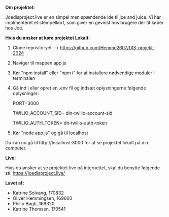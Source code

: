 **Om projektet:**

Joedisproject.live er en simpel men spændende ide til joe and juice. Vi har implmenteret et stempelkort, som giver en gevinst hos brugere der tit køber hos Joe. 

**Hvis du ønsker at køre projektet Lokalt:**
1. Clone repositoryet --> https://github.com/Hemme2607/DIS-projekt-2024
2. Naviger til mappen app.js
3. Kør "npm install" eller "npm i" for at installere nødvendige moduler i terminalen
4. Gå ind i eller opret en .env fil og indsæt oplysningerne følgende oplysninger:

   PORT=3000
   
   TWILIO_ACCOUNT_SID= din-twilio-account-sid
   
   TWILIO_AUTH_TOKEN= dit-twilio-auth-token

6. Kør "node app.js" og gå til localhost

Du kan nu gå til http://localhost:3000 for at se projektet lokalt på din computer.

**Live:**

Hvis du ønsker at se projektet live på internettet, skal du benytte følgende sti: https://joedisproject.live/

**Lavet af:**
- Katrine Solvang, 170832
- Oliver Hemmingsen, 169600
- Philip Bøgh, 169320
- Katrine Thomsen, 170541

